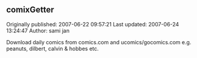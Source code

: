 ## comixGetter 
Originally published: 2007-06-22 09:57:21 
Last updated: 2007-06-24 13:24:47 
Author: sami jan 
 
Download daily comics from comics.com and ucomics/gocomics.com e.g. peanuts, dilbert, calvin & hobbes etc.